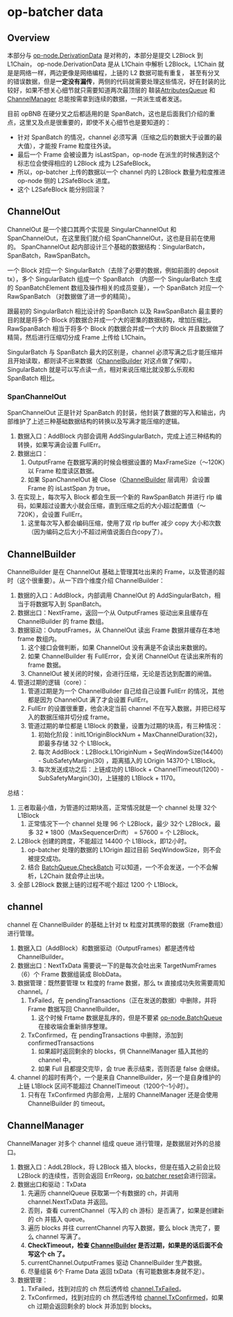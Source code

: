 # op-batcher data

## Overview

本部分与 [op-node.DerivationData](../op_node/4_op_node_derivation_data.md) 是对称的，本部分是提交 L2Block 到 L1Chain，
op-node.DerivationData 是从 L1Chain 中解析 L2Block。L1Chain 就是是网络一样，两边更像是网络编程，上链的 L2 数据可能有重复，
甚至有分叉的错误数据，但是**一定没有漏传**，两侧的代码就需要处理这些情况，好在封装的比较好，如果不想关心细节就只需要知道两次最顶层的
鞥装[AttributesQueue](../op_node/4_op_node_derivation_data.md#attributesqueue) 和 [ChannelManager](#channelmanager) 
总能按需拿到连续的数据，一共派生或者发送。

目前 opBNB 在硬分叉之后都适用的是 SpanBatch，这也是后面我们介绍的重点，这里又及点是很重要的，即使不关心细节也是要知道的：
* 针对 SpanBatch 的情况，channel 必须写满（压缩之后的数据大于设置的最大值），才能按 Frame 粒度往外读。
* 最后一个 Frame 会被设置为 isLastSpan，op-node 在派生的时候遇到这个标志位会使得相应的 L2Block 成为 L2SafeBlock。
* 所以，op-batcher 上传的数据以一个 channel 内的 L2Block 数量为粒度推进 op-node 侧的 L2SafeBlock 进度。
* 这个 L2SafeBlock 能分别回滚？

## ChannelOut

ChannelOut 是一个接口其两个实现是 SingularChannelOut 和 SpanChannelOut，在这里我们就介绍 SpanChannelOut，这也是目前在使用的。
SpanChannelOut 起内部设计三个基础的数据结构：SingularBatch，SpanBatch，RawSpanBatch。

一个 Block 对应一个 SingularBatch（去除了必要的数据，例如前面的 deposit tx），多个 SingularBatch 组成一个 SpanBatch
（内部一个 SingularBatch 生成的 SpanBatchElement 数组及操作相关的成员变量），一个 SpanBatch 对应一个 RawSpanBatch
（对数据做了进一步的精简）。

跟最初的 SingularBatch 相比设计的 SpanBatch 以及 RawSpanBatch 最主要的目的就是将多个 Block 的数据合并成一个大的密集的数据结构，增加压缩比。
RawSpanBatch 相当于将多个 Block 的数据合并成一个大的 Block 并且数据做了精简，然后进行压缩切分成 Frame 上传给 L1Chain。

SingularBatch 与 SpanBatch 最大的区别是，channel 必须写满之后才能压缩并且开始读取，都则读不出来数据（[ChannelBuilder](#channelbuilder) 对这点做了保障）。
SingularBatch 就是可以写点读一点，相对来说压缩比就没那么乐观和 SpanBatch 相比。

### SpanChannelOut

SpanChannelOut 正是针对 SpanBatch 的封装，他封装了数据的写入和输出，内部维护了上述三种基础数据结构的转换以及写满才能压缩的逻辑。
1. 数据入口：AddBlock 内部会调用 AddSingularBatch，完成上述三种结构的转换，如果写满会设置 FullErr。
2. 数据出口：
   1. OutputFrame 在数据写满的时候会根据设置的 MaxFrameSize（～120K）以 Frame 粒度读区数据。
   2. 如果 SpanChannelOut 被 Close（[ChannelBuilder](#channelbuilder) 层调用）会设置 Frame 的 isLastSpan 为 true。
3. 在实现上，每次写入 Block 都会生辰一个新的 RawSpanBatch 并进行 rlp 编码，如果超过设置大小就会压缩，直到压缩之后的大小超过配置值（～720K），会设置 FullErr。
   1. 这里每次写入都会编码压缩，使用了双 rlp buffer 减少 copy 大小和次数（因为编码之后大小不超过闸值说面白白copy了）。

## ChannelBuilder

ChannelBuilder 是在 ChannelOut 基础上管理其吐出来的 Frame，以及管道的超时（这个很重要）。从一下四个维度介绍 ChannelBuilder：

1. 数据的入口：AddBlock，内部调用 ChannelOut 的 AddSingularBatch，相当于将数据写入到 SpanBatch。
2. 数据出口：NextFrame，返回一个从 OutputFrames 驱动出来且缓存在 ChannelBuilder 的 frame 数组。
3. 数据驱动：OutputFrames，从 ChannelOut 读出 Frame 数据并缓存在本地 frame 数组内。
   1. 这个接口会做判断，如果 ChannelOut 没有满是不会读出来数据的。
   2. 如果 ChannelBuilder 有 FullError，会关闭 ChannelOut 在读出来所有的 frame 数据。
   3. ChannelOut 被关闭的时候，会进行压缩，无论是否达到配置的闸值。
4. 管道过期的逻辑（core）：
   1. 管道过期是为一个 ChannelBuilder 自己给自己设置 FullErr 的情况，其他都是因为 ChannelOut 满了才会设置 FullErr。
   2. FullErr 的设置很重要，他会决定当前 channel 不在写入数据，并把已经写入的数据压缩并切分成 frame。
   3. 管道过期的单位都是 L1Block 的数量，设置为过期的块高，有三种情况：
      1. 初始化阶段：initL1OriginBlockNum + MaxChannelDuration(32)，即最多存储 32 个 L1Block。
      2. 每次 AddBlock：L2Block.L1OriginNum + SeqWindowSize(14400) - SubSafetyMargin(30) ，距离插入的 LOrigin 14370个 L1Block。
      3. 每次发送成功之后：上链成功的 L1Block + ChannelTimeout(1200) - SubSafetyMargin(30)，上链接的 L1Block + 1170。
   
总结：
1. 三者取最小值，为管道的过期块高，正常情况就是一个 channel 处理 32个 L1Block
   1. 正常情况下一个 channel 处理 96 个 L2Block，最少 32个 L2Block，最多 32 * 1800（MaxSequencerDrift） = 57600 = 个 L2Block。
2. L2Block 创建的跨度，不能超过 14400 个 L1Block，即12小时。
   1. op-batcher 处理的数据的 L1Origin 超过目前 SeqWindowSize，则不会被提交成功。
   2. 结合 [BatchQueue.CheckBatch](../op_node/4_op_node_derivation_data.md#batchqueue) 可以知道，一个不会发送，一个不会解析，L2Chain 就会停止出块。
3. 全部 L2Block 数据上链的过程不呢个超过 1200 个 L1Block。

## channel

channel 在 ChannelBuilder 的基础上针对 tx 粒度对其携带的数据（Frame数组）进行管理。

1. 数据入口（AddBlock）和数据驱动（OutputFrames）都是透传给 ChannelBuilder。
2. 数据出口：NextTxData 需要说一下的是每次会吐出来 TargetNumFrames（6）个 Frame 数据组装成 BlobData。
3. 数据管理：既然要管理 tx 粒度的 frame 数据，那么 tx 直接成功失败需要周知 channel。/
   1. TxFailed，在 pendingTransactions（正在发送的数据）中删除，并将 Frame 数据写回 ChannelBuilder。
      1. 这个时候 Frtame 数据是乱序的，但是不要紧 [op-node.BatchQueue](../op_node/4_op_node_derivation_data.md#batchqueue) 在接收端会重新排序整理。
   2. TxConfirmed，在 pendingTransactions 中删除，添加到 confirmedTransactions
      1. 如果超时返回剩余的 blocks，供 ChannelManager 插入其他的 channel 中。
      2. 如果 Full 且都提交完毕，会 true 表示结束，否则否是 false 会继续。
4. channel 的超时有两个，一个是来自 ChannelBuilder，另一个是自身维护的上链 L1Block 区间不能超过 ChannelTimeout（1200个-1小时）。
   1. 只有在 TxConfirmed 内部会用，上层的 ChannelManager 还是会使用 ChannelBuilder 的 timeout。

## ChannelManager

ChannelManager 对多个 channel 组成 queue 进行管理，是数据层对外的总接口。

1. 数据入口：AddL2Block，将 L2Block 插入 blocks，但是在插入之前会比较 L2Block 的连续性，否则会返回 ErrReorg，[op batcher reset](./2_op_batcher_reset.md)会进行回滚。
2. 数据出口和驱动：TxData
   1. 先遍历 channelQueue 获取第一个有数据的 ch，并调用 channel.NextTxData 并返回。
   2. 否则，查看 currentChannel（写入的 ch 游标）是否满了，如果是创建新的 ch 并插入 queue。
   3. 遍历 blocks 并往 currentChannel 内写入数据，要么 block 洗完了，要么 channel 写满了。
   4. **CheckTimeout，检查 [ChannelBuilder](#channelbuilder) 是否过期，如果是的话后面不会写这个 ch 了。**
   5. currentChannel.OutputFrames 驱动 ChannelBuilder 生产数据。
   6. 尽量组装 6个 Frame Data 返回 txData（有可能数据本身就不足）。
3. 数据管理：
   1. TxFailed，找到对应的 ch 然后透传给 [channel.TxFailed](#channel)。
   2. TxConfirmed，找到对应的 ch 然后透传给 [channel.TxConfirmed](#channel)，如果 ch 过期会返回剩余的 block 并添加到 blocks。